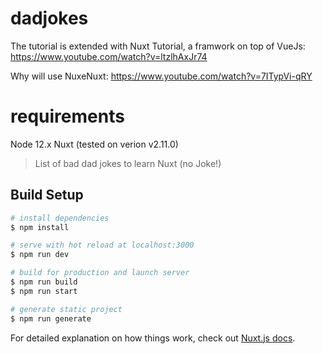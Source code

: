 # dadjokes
The tutorial is extended with Nuxt Tutorial, a framwork on top of VueJs:
https://www.youtube.com/watch?v=ltzlhAxJr74

Why will use NuxeNuxt:
https://www.youtube.com/watch?v=7ITypVi-qRY


# requirements
Node 12.x
Nuxt (tested on verion v2.11.0)

> List of bad dad jokes to learn Nuxt (no Joke!)

## Build Setup

``` bash
# install dependencies
$ npm install

# serve with hot reload at localhost:3000
$ npm run dev

# build for production and launch server
$ npm run build
$ npm run start

# generate static project
$ npm run generate
```

For detailed explanation on how things work, check out [Nuxt.js docs](https://nuxtjs.org).
